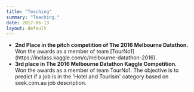 ```yaml
---
title: "Teaching"
summary: "Teaching."
date: 2017-06-13
layout: default
---
```

<ul>
<li> <strong>2nd Place in the pitch competition of The 2016 Melbourne Datathon.</strong></li>
Won the awards as a member of team [TourNo1](https://inclass.kaggle.com/c/melbourne-datathon-2016).
<li> <strong>3rd place in The 2016 Melbourne Datathon Kaggle Competition.</strong></li>
Won the awards as a member of team TourNo1. The objective is to predict if a job is in the 'Hotel and Tourism' category based on seek.com.au job description.
</ul>